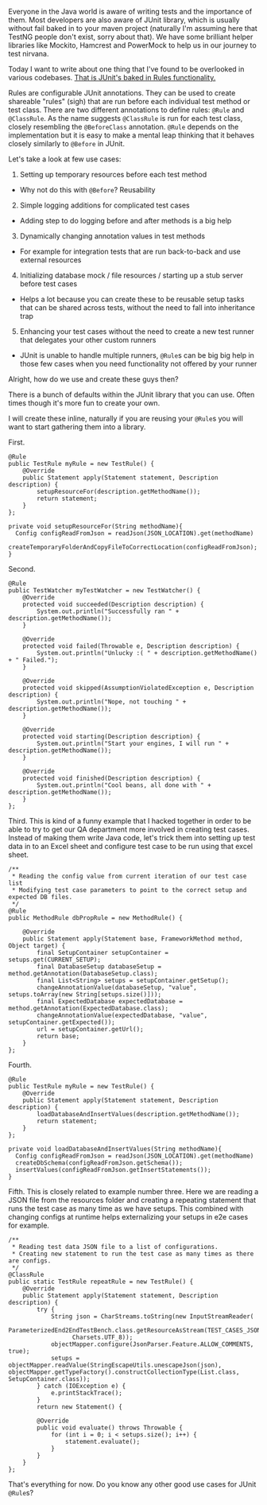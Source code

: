Everyone in the Java world is aware of writing tests and the importance of them. Most developers are also aware of JUnit library, which is usually without fail baked in to your maven project (naturally I'm assuming here that TestNG people don't exist, sorry about that). We have some brilliant helper libraries like Mockito, Hamcrest and PowerMock to help us in our journey to test nirvana.

Today I want to write about one thing that I've found to be overlooked in various codebases. [That is JUnit's baked in Rules functionality.](https://github.com/junit-team/junit/wiki/Rules)

Rules are configurable JUnit annotations. They can be used to create shareable "rules" (sigh) that are run before each individual test method or test class. There are two different annotations to define rules: `@Rule` and `@ClassRule`. As the name suggests `@ClassRule` is run for each test class, closely resembling the `@BeforeClass` annotation. `@Rule` depends on the implementation but it is easy to make a mental leap thinking that it behaves closely similarly to `@Before` in JUnit.

Let's take a look at few use cases:

1. Setting up temporary resources before each test method
  * Why not do this with `@Before`? Reusability
2. Simple logging additions for complicated test cases
  * Adding step to do logging before and after methods is a big help
3. Dynamically changing annotation values in test methods
  * For example for integration tests that are run back-to-back and use external resources
4. Initializing database mock / file resources / starting up a stub server before test cases
  * Helps a lot because you can create these to be reusable setup tasks that can be shared across tests, without the need to fall into inheritance trap
5. Enhancing your test cases without the need to create a new test runner that delegates your other custom runners
  * JUnit is unable to handle multiple runners, `@Rule`s can be big big help in those few cases when you need functionality not offered by your runner

Alright, how do we use and create these guys then?

There is a bunch of defaults within the JUnit library that you can use. Often times though it's more fun to create your own.

I will create these inline, naturally if you are reusing your `@Rule`s you will want to start gathering them into a library.


First.

```
@Rule
public TestRule myRule = new TestRule() {
    @Override
    public Statement apply(Statement statement, Description description) {
        setupResourceFor(description.getMethodName());
        return statement;
    }
};

private void setupResourceFor(String methodName){
  Config configReadFromJson = readJson(JSON_LOCATION).get(methodName)
  createTemporaryFolderAndCopyFileToCorrectLocation(configReadFromJson);
}
```

Second.

```
@Rule
public TestWatcher myTestWatcher = new TestWatcher() {
    @Override
    protected void succeeded(Description description) {
        System.out.println("Successfully ran " + description.getMethodName());
    }

    @Override
    protected void failed(Throwable e, Description description) {
        System.out.println("Unlucky :( " + description.getMethodName() + " Failed.");
    }

    @Override
    protected void skipped(AssumptionViolatedException e, Description description) {
        System.out.println("Nope, not touching " + description.getMethodName());
    }

    @Override
    protected void starting(Description description) {
        System.out.println("Start your engines, I will run " + description.getMethodName());
    }

    @Override
    protected void finished(Description description) {
        System.out.println("Cool beans, all done with " + description.getMethodName());
    }
};
```

Third. This is kind of a funny example that I hacked together in order to be able to try to get our QA department more involved in creating test cases. Instead of making them write Java code, let's trick them into setting up test data in to an Excel sheet and configure test case to be run using that excel sheet.
```
/**
 * Reading the config value from current iteration of our test case list
 * Modifying test case parameters to point to the correct setup and expected DB files.
 */
@Rule
public MethodRule dbPropRule = new MethodRule() {

    @Override
    public Statement apply(Statement base, FrameworkMethod method, Object target) {
        final SetupContainer setupContainer = setups.get(CURRENT_SETUP);
        final DatabaseSetup databaseSetup = method.getAnnotation(DatabaseSetup.class);
        final List<String> setups = setupContainer.getSetup();
        changeAnnotationValue(databaseSetup, "value", setups.toArray(new String[setups.size()]));
        final ExpectedDatabase expectedDatabase = method.getAnnotation(ExpectedDatabase.class);
        changeAnnotationValue(expectedDatabase, "value", setupContainer.getExpected());
        url = setupContainer.getUrl();
        return base;
    }
};

```

Fourth.
```
@Rule
public TestRule myRule = new TestRule() {
    @Override
    public Statement apply(Statement statement, Description description) {
        loadDatabaseAndInsertValues(description.getMethodName());
        return statement;
    }
};

private void loadDatabaseAndInsertValues(String methodName){
  Config configReadFromJson = readJson(JSON_LOCATION).get(methodName)
  createDbSchema(configReadFromJson.getSchema());
  insertValues(configReadFromJson.getInsertStatements());
}
```

Fifth. This is closely related to example number three. Here we are reading a JSON file from the resources folder and creating a repeating statement that runs the test case as many time as we have setups. This combined with changing configs at runtime helps externalizing your setups in e2e cases for example.

```
/**
 * Reading test data JSON file to a list of configurations.
 * Creating new statement to run the test case as many times as there are configs.
 */
@ClassRule
public static TestRule repeatRule = new TestRule() {
    @Override
    public Statement apply(Statement statement, Description description) {
        try {
            String json = CharStreams.toString(new InputStreamReader(
                  ParameterizedEnd2EndTestBench.class.getResourceAsStream(TEST_CASES_JSON),
                  Charsets.UTF_8));
            objectMapper.configure(JsonParser.Feature.ALLOW_COMMENTS, true);
            setups = objectMapper.readValue(StringEscapeUtils.unescapeJson(json), objectMapper.getTypeFactory().constructCollectionType(List.class, SetupContainer.class));
        } catch (IOException e) {
            e.printStackTrace();
        }
        return new Statement() {

        @Override
        public void evaluate() throws Throwable {
            for (int i = 0; i < setups.size(); i++) {
                statement.evaluate();
            }
        }
    }
};
```

That's everything for now. Do you know any other good use cases for JUnit `@Rule`s?
